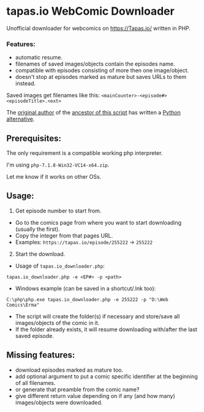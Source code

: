 # tapas.io WebComic Downloader
Unofficial downloader for webcomics on https://Tapas.io/ written in PHP.

### Features:
 * automatic resume. 
 * filenames of saved images/objects contain the episodes name.
 * compatible with episodes consisting of more then one image/object.
 * doesn't stop at episodes marked as mature but saves URLs to them instead.

Saved images get filenames like this: `<mainCounter>-<episode#> <episodeTitle>.<ext>`

The [original author](https://github.com/TilCreator/) of the [ancestor of this script](https://github.com/l1m3r/tapas.io-phpDLer/commit/7e54ee2) has written a [Python alternative](https://github.com/TilCreator/Tapas-Comic-Downloader).

## Prerequisites:
The only requirement is a compatible working php interpreter.

I'm using `php-7.1.8-Win32-VC14-x64.zip`.

Let me know if it works on other OSs.

## Usage:
1. Get episode number to start from.
 * Go to the comics page from where you want to start downloading (usually the first).
 * Copy the integer from that pages URL.
 * Examples: `https://tapas.io/episode/255222`  ->  `255222`
2. Start the download.
 * Usage of `tapas.io_downloader.php`:
 ```
 tapas.io_downloader.php -e <EP#> -p <path>
 ```
 * Windows example (can be saved in a shortcut/.lnk too):
 ```
 C:\php\php.exe tapas.io_downloader.php -e 255222 -p "D:\Web Comics\Erma"
 ```
 * The script will create the folder(s) if necessary and store/save all images/objects of the comic in it.
 * If the folder already exists, it will resume downloading with/after the last saved episode.

## Missing features:
 * download episodes marked as mature too.
 * add optional argument to put a comic specific identifier at the beginning of all filenames.
 * or generate that preamble from the comic name?
 * give different return value depending on if any (and how many) images/objects were downloaded.
